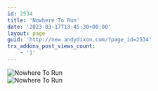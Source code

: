 ```yaml
---
id: 2534
title: 'Nowhere To Run'
date: '2023-03-17T13:45:30+00:00'
layout: page
guid: 'http://new.andydixon.com/?page_id=2534'
trx_addons_post_views_count:
    - '1'
---
```


![Nowhere To Run](https://i0.wp.com/assets.g8x2.ldn.idrivee2-23.com/posters/Nowhere%20To%20Run%2001.jpg?w=1200&ssl=1 "Nowhere To Run")  
![Nowhere To Run](https://i0.wp.com/assets.g8x2.ldn.idrivee2-23.com/posters/Nowhere%20To%20Run%2002.jpg?w=1200&ssl=1 "Nowhere To Run")